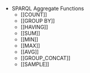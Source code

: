 - SPARQL Aggregate Functions
	- [[COUNT]]
	- [[GROUP BY]]
	- [[HAVING]]
	- [[SUM]]
	- [[MIN]]
	- [[MAX]]
	- [[AVG]]
	- [[GROUP_CONCAT]]
	- [[SAMPLE]]